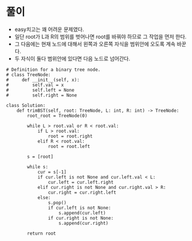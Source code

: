 
# 풀이
- easy치고는 꽤 어려운 문제였다.
- 일단 root가 L과 R의 범위를 벗어나면 root를 바꿔야 하므로 그 작업을 먼저 한다.
- 그 다음에는 현재 노드에 대해서 왼쪽과 오른쪽 자식을 범위안에 오도록 계속 바꾼다.
- 두 자식이 둘다 범위안에 있다면 다음 노드로 넘어간다.
```python3
# Definition for a binary tree node.
# class TreeNode:
#     def __init__(self, x):
#         self.val = x
#         self.left = None
#         self.right = None

class Solution:
    def trimBST(self, root: TreeNode, L: int, R: int) -> TreeNode:
        root_root = TreeNode(0)
        
        while L > root.val or R < root.val:
            if L > root.val:
                root = root.right
            elif R < root.val:
                root = root.left
        
        s = [root]
        
        while s:
            cur = s[-1]
            if cur.left is not None and cur.left.val < L:
                cur.left = cur.left.right
            elif cur.right is not None and cur.right.val > R:
                cur.right = cur.right.left
            else:
                s.pop()
                if cur.left is not None:
                    s.append(cur.left)
                if cur.right is not None:
                    s.append(cur.right)
        
        return root
```
